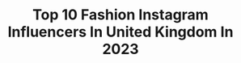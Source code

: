 ---
title: Top 10 Fashion Instagram Influencers In United Kingdom In 2023
description: >-
  Find top fashion Instagram influencers in United Kingdom in 2023. Most popular hashtags: #christmas #london #makeup.
platform: Instagram
hits: 2695
text_top: See the best Instagram profiles on inBeat.
text_bottom: Our search engine aggregates 2695 Instagram influencers like this in United Kingdom for you to work with.
profiles:
  - username: "soph"
    fullname: >-
      Sophie
    bio: >-
      UK 🇬🇧 Youtube 📷 sophdoeslife Makeup, fashion, lifestyle, travel ☀️ 📩soph@mcsaatchisocial.com Shop Soph x Revolution now!
    location: "United Kingdom"
    followers: 436537
    engagement: 459
    commentsToLikes: 0.006437
    id: ck0vx9o1cxusa0i19inq24px6
    verified: false
    hashtags: "#christmas, #makeup, #rarebeauty, #17cosmetics"
  - username: "des_reen"
    fullname: >-
      Desreen✨
    bio: >-
      Motherhood • Affordable Fashion • Lifestyle 📍London 💌 asha@spotlight-management.com Links, YouTube & more👇🏾
    location: "United Kingdom"
    followers: 59549
    engagement: 421
    commentsToLikes: 0.054246
    id: ck0tusheu8j0k0i19502tw9mk
    verified: false
    hashtags: "#findyourwow, #mumlife, #newin, #affordablefashion"
  - username: "faabsuu"
    fullname: >-
      Azalea Elezaj
    bio: >-
      Blessed with two! Azalea & Denzel 🤍 Motherhood | Fashion | Lifestyle
    location: "United Kingdom"
    followers: 30093
    engagement: 941
    commentsToLikes: 0.030666
    id: ck5zx41327avu0i14x1m3utb4
    verified: false
    hashtags: "#italistbyou, #italistmagazine, #baseuk, #burberry"
  - username: "bigdealkhaleel"
    fullname: >-
      KHALEEL AQRABAWI
    bio: >-
      • Content Creator | Model | Certified PT • Fashion, Lifestyle, & Training Vlogs • JO | LDN 📍 • Ads/Collabs: me@bigdealkhaleel.com ✉️
    location: "United Kingdom"
    followers: 411372
    engagement: 489
    commentsToLikes: 0.006245
    id: ck15pila2y2eh0i19cq0j0gcx
    verified: false
    hashtags: "#mashallah, #outfitoftheday"
  - username: "nadine__el"
    fullname: >-
      نادين ☥
    bio: >-
      GLA / CAI Modest fashion @musetheagency
    location: "United Kingdom"
    followers: 25348
    engagement: 1169
    commentsToLikes: 0.017067
    id: ckxr7wqbjbac60j23xccgfzzh
    verified: false
    hashtags: "#photodump, #awoutfit, #charmgang, #balaclavascarf"
  - username: "_clairemcglynn"
    fullname: >-
      Claire McGlynn
    bio: >-
      🏴󠁧󠁢󠁳󠁣󠁴󠁿 @fashionnova ambassador
    location: "United Kingdom"
    followers: 26965
    engagement: 1332
    commentsToLikes: 0.047726
    id: ckprgrlyi8kix0j2335iq3x9n
    verified: false
    hashtags: "#tequilaroseuk, #lovetequilarose, #feelyourbreast, #breastcancerawareness"
  - username: "our.daycation.life"
    fullname: >-
      Holly, Otis & Eddison - London / Bristol Family Adventures 🇬🇧
    bio: >-
      𝑩𝒍𝒐𝒈 ~ 𝙈𝙤𝙩𝙝𝙚𝙧 | 𝙏𝙚𝙖𝙘𝙝𝙚𝙧 | 𝙒𝙖𝙣𝙙𝙚𝙧𝙡𝙪𝙨𝙩𝙚𝙧 📍Bristol/London adventures ⬇️ Day out ideas in highlights ⚜️ Fashion, Family & Lifestyle ⚜️#dreamwithotis
    location: "United Kingdom"
    followers: 19540
    engagement: 385
    commentsToLikes: 0.011849
    id: ckap8wintq74m0i78cfk1hj6p
    verified: false
    hashtags: "#bristolblogger, #bristol, #christmasshopping, #coventgardenlondon"
  - username: "whatwegandidnext"
    fullname: >-
      Whitney & Megan Bacon-Evans 🌈
    bio: >-
      ⋒ Wife & Wife | LGBTQ+ | Travel | Fashion ⋒ Baby journey & Fertility Equality ⋒ 120K+ TikTok 💌 whatwegandidnext@gmail.com ⋒ Award Winning 📍Windsor, UK
    location: "United Kingdom"
    followers: 99332
    engagement: 369
    commentsToLikes: 0.023322
    id: ck5hfqpjnyu3e0i11helu07sg
    verified: false
    hashtags: "#femmelesbian, #wifeandwife, #uksummersoiree, #mrsandmrs"
  - username: "takeheartuk"
    fullname: >-
      Tabitha Warley | Take Heart
    bio: >-
      travel ~ size 16 fashion ~ honest chats Empowering women not to give a f*ck 💌 takeheartblogging@gmail.com 📍 york
    location: "United Kingdom"
    followers: 20746
    engagement: 361
    commentsToLikes: 0.057251
    id: ck0uc6c8wg7gc0i19firc2om0
    verified: false
    hashtags: "#size16style, #size16, #plussizefashion, #pourmoiloves"
  - username: "healthymeganbl"
    fullname: >-
      𝐌𝐄𝐆𝐀𝐍 🕊
    bio: >-
      📍birmingham ☁️ food fashion life home ⚡️ sausage dog mama @mabelthedachshund_ 🏡 @_megsmaison 💌 meganlowe2@googlemail.com 🎥 Tiktok: meganbl (30k)
    location: "United Kingdom"
    followers: 31208
    engagement: 354
    commentsToLikes: 0.024289
    id: ck13c6znnywyh0i19hsly6i75
    verified: false
    hashtags: "#pupupcafe, #zarabag, #zara, #zarawoman"
---